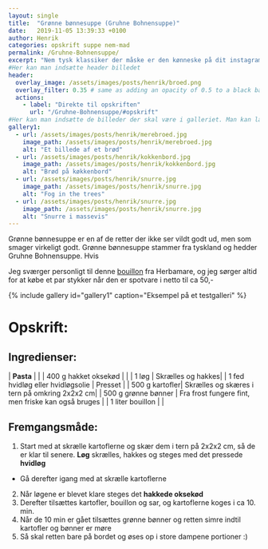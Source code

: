 ```yaml
---
layout: single
title:  "Grønne bønnesuppe (Gruhne Bohnensuppe)"
date:   2019-11-05 13:39:33 +0100
author: Henrik
categories: opskrift suppe nem-mad
permalink: /Gruhne-Bohnensuppe/
excerpt: "Nem tysk klassiker der måske er den kønneske på dit instagram feed, men smager virkeligt godt"
#Her kan man indsætte header billedet
header:
  overlay_image: /assets/images/posts/henrik/broed.png
  overlay_filter: 0.35 # same as adding an opacity of 0.5 to a black background
  actions:
    - label: "Direkte til opskriften"
      url: "/Gruhne-Bohnensuppe/#opskrift"
#Her kan man indsætte de billeder der skal være i galleriet. Man kan lave flere gallerier hvis man bare kalder dem noget andet
gallery1:
  - url: /assets/images/posts/henrik/merebroed.jpg
    image_path: /assets/images/posts/henrik/merebroed.jpg
    alt: "Et billede af et brød"
  - url: /assets/images/posts/henrik/kokkenbord.jpg
    image_path: /assets/images/posts/henrik/kokkenbord.jpg
    alt: "Brød på køkkenbord"
  - url: /assets/images/posts/henrik/snurre.jpg
    image_path: /assets/images/posts/henrik/snurre.jpg
    alt: "Fog in the trees"  
  - url: /assets/images/posts/henrik/snurre.jpg
    image_path: /assets/images/posts/henrik/snurre.jpg
    alt: "Snurre i massevis"  
---
```

Grønne bønnesuppe er en af de retter der ikke ser vildt godt ud, men som smager virkeligt godt. 
Grønne bønnesuppe stammer fra tyskland og hedder Gruhne Bohnensuppe. Hvis 

Jeg sværger personligt til denne [bouillon][bouillon] fra Herbamare, og jeg sørger altid for at købe et par stykker når den er spotvare i netto til ca 50,-

[//]: # (Her kommer galleriet)

{% include gallery id="gallery1"  caption="Eksempel på et testgalleri" %}


[//]: # (Her starter opskriften hvis man har lavet en længere post ovenfor)
# Opskrift:

## Ingredienser: 

| **Pasta** | |
| 400 g hakket oksekød |  | 
| 1 løg | Skrælles og hakkes| 
| 1 fed hvidløg eller hvidløgsolie | Presset |
| 500 g kartofler| Skrælles og skæres i tern på omkring 2x2x2 cm|
| 500 g grønne bønner | Fra frost fungere fint, men friske kan også bruges |
| 1 liter bouillon | |



## Fremgangsmåde:
1. Start med at skrælle kartoflerne og skær dem i tern på 2x2x2 cm, så de er klar til senere.
**Løg** skrælles, hakkes og steges med det pressede **hvidløg**
  - Gå derefter igang med at skrælle kartoflerne 
2. Når løgene er blevet klare steges det **hakkede oksekød**
3. Derefter tilsættes kartofler, bouillon og sar, og kartoflerne koges i ca 10. min.
4. Når de 10 min er gået tilsættes grønne bønner og retten simre indtil kartofler og bønner er møre
5. Så skal retten bare på bordet og øses op i store dampene portioner :) 





[//]: # (Her kan man lave links der kan bruges i teksten uden at fylde)

[bouillon]: https://www.avogel.dk/shop/products/Herbamare_bouillon.php